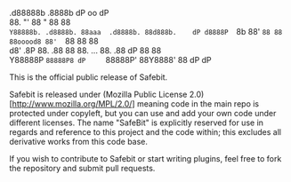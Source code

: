 .d88888b           .8888b          dP          oo   dP   
88.    "'          88   "          88               88   
`Y88888b. .d8888b. 88aaa  .d8888b. 88d888b.    dP d8888P 
      `8b 88'  `88 88     88ooood8 88'  `88    88   88   
d8'   .8P 88.  .88 88     88.  ... 88.  .88 dP 88   88   
 Y88888P  `88888P8 dP     `88888P' 88Y8888' 88 dP   dP   
                                                         
                                                         
This is the official public release of Safebit.

Safebit is released under (Mozilla Public License 2.0)[http://www.mozilla.org/MPL/2.0/]
meaning code in the main repo is protected under copyleft, but you can use and add your own code under different licenses.
The name "SafeBit" is explicitly reserved for use in regards and reference to this project and the code within; 
this excludes all derivative works from this code base.  


If you wish to contribute to Safebit or start writing plugins, feel free to fork the repository 
and submit pull requests. 




